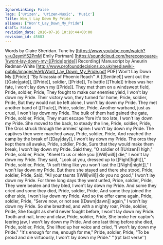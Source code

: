 ```yaml
---
IgnoreLinking: False
Tags: ['Urizen', 'Urizen-Music', 'Music']
Title: Won_t Lay Down My Pride
aliases: ["Won't_Lay_Down_My_Pride"]
draft: False
revision_date: 2016-07-16 10:10:44+00:00
revision_id: 45683
---
```


Words by Claire Sheridan. Tune by [https://www.youtube.com/watch?v=u3eymY52PmM Emily Portman]
[https://soundcloud.com/herecosyouare-1/wont-lay-down-my-[[Pride|pride]] Recording]
Manuscript by Aneurin Redman-White [http://www.profounddecisions.co.uk/mediawiki-public/images/e/e1/Wont_Lay_Down_My_Pride.pdf PDF]
Won't Lay Down My [[Pride]]
''By Nicassia of Phoenix Reach''
A [[Sentinel]] went out the [[Gate|gate]],
[[Pride]], soldier, [[Pride]],
To battle [[Thule]] tribes was her fate,
I won't lay down my [[Pride]].
They met them on a windswept field,
Pride, soldier, Pride,
They fought to make our enemies yield,
I won't lay down my Pride.
Their victory won, they turned for home,
Pride, soldier, Pride,
But they would not be left alone,
I won't lay down my Pride.
They met another band of [[Thule]],
Pride, soldier, Pride,
Another warband, just as cruel,
I won't lay down my Pride.
The bulk of them had gained the gate,
Pride, soldier, Pride,
They must escape 'fore it's too late,
I won't lay down my Pride.
She moved to the back, to steady the line,
Pride, soldier, Pride,
The Orcs struck through the armies’ spine:
I won't lay down my Pride.
The captives then were marched away,
Pride, soldier, Pride,
And reached the camp by the break of [[Day|day]],
I won't lay down my Pride.
The orcs they kept them all awake,
Pride, soldier, Pride,
Sure that they would make them break,
I won't lay down my Pride.
Said they, "O soldier of [[Urizen]] high,"
Pride, soldier, Pride,
"Kneel to us or else you [[Will|will]] die,"
I won't lay down my Pride.
They said, "Look at you, dressed up to [[Fight|fight]]," 
Pride, soldier, Pride,
"A soft thing like you won't last the [[Night|night]],"
I won't lay down my Pride.
But there she stayed and there she stood,
Pride, soldier, Pride,
Said, "All your taunts [[Will|will]] do you no good,"
I won't lay down my Pride.
For three long days they went unfed,
Pride, soldier, Pride,
They were beaten and they bled,
I won't lay down my Pride.
And some they cried and some they died,
Pride, soldier, Pride,
And some they joined the other side,
I won't lay down my Pride.
And so the offer came again,
Pride, soldier, Pride,
"Serve now, or not see [[Dawn|dawn]] again,"
I won't lay down my Pride.
So she breathed, and with a mighty roar,
Pride, soldier, Pride,
She fought as she'd never fought before,
I won't lay down my Pride.
Tooth and nail, knee and claw,
Pride, soldier, Pride,
She broke her captor's leering jaw,
I won't lay down my Pride.
And one last thing before she died,
Pride, soldier, Pride,
She lifted up her voice and cried,
"I won't lay down my Pride."
"It's enough for me, enough for me,"
Pride, soldier, Pride,
"To be proud and die virtuously,
I won't lay down my Pride."
''(rpt last verse'')